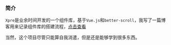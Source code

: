 <!-- <div class="card">
  <div class="x-doc-intro">
    <img class="x-doc-intro__logo" style="width: 120px; height: 120px; box-shadow: none;" src="https://recruitment-hoook.oss-cn-beijing.aliyuncs.com/logo.png">
    <h2 style="margin: 0; font-size: 36px; line-height: 60px;">Xpre</h2>
    <p>探索无穷的可能</p>
  </div>
</div> -->

### 简介
`Xpre`是业余时间开发的一个组件库，基于`Vue.js`和`better-scroll`，我写了一篇博客用来记录组件库的搭建流程，[点击查看](https://xietian.xyz/2019/08/22/vue-component-library/)

当然，这个项目尽管只能算自我消遣，但是还是能够学到很多东西。

